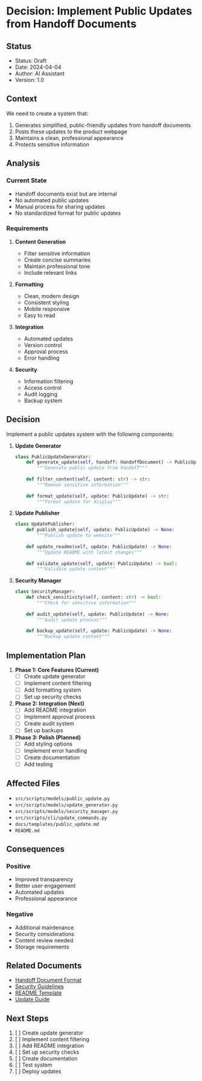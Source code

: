 # Decision: Implement Public Updates from Handoff Documents

## Status
- Status: Draft
- Date: 2024-04-04
- Author: AI Assistant
- Version: 1.0

## Context
We need to create a system that:
1. Generates simplified, public-friendly updates from handoff documents
2. Posts these updates to the product webpage
3. Maintains a clean, professional appearance
4. Protects sensitive information

## Analysis

### Current State
- Handoff documents exist but are internal
- No automated public updates
- Manual process for sharing updates
- No standardized format for public updates

### Requirements
1. **Content Generation**
   - Filter sensitive information
   - Create concise summaries
   - Maintain professional tone
   - Include relevant links

2. **Formatting**
   - Clean, modern design
   - Consistent styling
   - Mobile responsive
   - Easy to read

3. **Integration**
   - Automated updates
   - Version control
   - Approval process
   - Error handling

4. **Security**
   - Information filtering
   - Access control
   - Audit logging
   - Backup system

## Decision
Implement a public updates system with the following components:

1. **Update Generator**
   ```python
   class PublicUpdateGenerator:
       def generate_update(self, handoff: HandoffDocument) -> PublicUpdate:
           """Generate public update from handoff"""
           
       def filter_content(self, content: str) -> str:
           """Remove sensitive information"""
           
       def format_update(self, update: PublicUpdate) -> str:
           """Format update for display"""
   ```

2. **Update Publisher**
   ```python
   class UpdatePublisher:
       def publish_update(self, update: PublicUpdate) -> None:
           """Publish update to website"""
           
       def update_readme(self, update: PublicUpdate) -> None:
           """Update README with latest changes"""
           
       def validate_update(self, update: PublicUpdate) -> bool:
           """Validate update content"""
   ```

3. **Security Manager**
   ```python
   class SecurityManager:
       def check_sensitivity(self, content: str) -> bool:
           """Check for sensitive information"""
           
       def audit_update(self, update: PublicUpdate) -> None:
           """Audit update process"""
           
       def backup_update(self, update: PublicUpdate) -> None:
           """Backup update content"""
   ```

## Implementation Plan

1. **Phase 1: Core Features (Current)**
   - [ ] Create update generator
   - [ ] Implement content filtering
   - [ ] Add formatting system
   - [ ] Set up security checks

2. **Phase 2: Integration (Next)**
   - [ ] Add README integration
   - [ ] Implement approval process
   - [ ] Create audit system
   - [ ] Set up backups

3. **Phase 3: Polish (Planned)**
   - [ ] Add styling options
   - [ ] Implement error handling
   - [ ] Create documentation
   - [ ] Add testing

## Affected Files
- `src/scripts/models/public_update.py`
- `src/scripts/models/update_generator.py`
- `src/scripts/models/security_manager.py`
- `src/scripts/cli/update_commands.py`
- `docs/templates/public_update.md`
- `README.md`

## Consequences

### Positive
- Improved transparency
- Better user engagement
- Automated updates
- Professional appearance

### Negative
- Additional maintenance
- Security considerations
- Content review needed
- Storage requirements

## Related Documents
- [Handoff Document Format](../models/handoff_format.py)
- [Security Guidelines](../docs/security.md)
- [README Template](../docs/templates/README.md)
- [Update Guide](../docs/guides/public_updates.md)

## Next Steps
1. [ ] Create update generator
2. [ ] Implement content filtering
3. [ ] Add README integration
4. [ ] Set up security checks
5. [ ] Create documentation
6. [ ] Test system
7. [ ] Deploy updates 